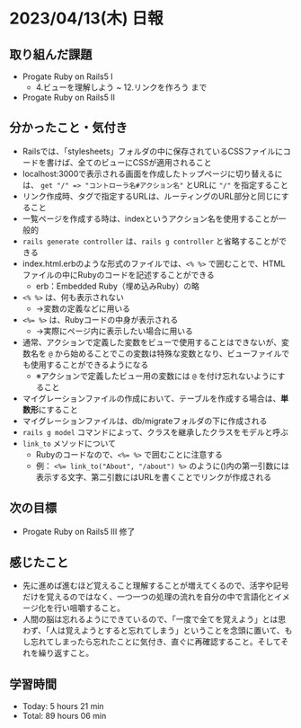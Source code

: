 # 2023/04/13(木) 日報
## 取り組んだ課題
- Progate Ruby on Rails5 Ⅰ
  - 4.ビューを理解しよう ~ 12.リンクを作ろう まで
- Progate Ruby on Rails5 Ⅱ

## 分かったこと・気付き
- Railsでは、「stylesheets」フォルダの中に保存されているCSSファイルにコードを書けば、全てのビューにCSSが適用されること
- localhost:3000で表示される画面を作成したトップページに切り替えるには、 `get "/" => "コントローラ名#アクション名"` とURLに `"/"` を指定すること
- リンク作成時、<a>タグで指定するURLは、ルーティングのURL部分と同じにすること
- 一覧ページを作成する時は、indexというアクション名を使用することが一般的
- `rails generate controller` は、`rails g controller` と省略することができる
- index.html.erbのような形式のファイルでは、`<% %>` で囲むことで、HTMLファイルの中にRubyのコードを記述することができる
  - erb：Embedded Ruby（埋め込みRuby）の略
- `<% %>` は、何も表示されない
  - →変数の定義などに用いる
- `<%= %>` は、Rubyコードの中身が表示される
  - →実際にページ内に表示したい場合に用いる
- 通常、アクションで定義した変数をビューで使用することはできないが、変数名を `@` から始めることでこの変数は特殊な変数となり、ビューファイルでも使用することができるようになる
  - ※アクションで定義したビュー用の変数には `@` を付け忘れないようにすること
- マイグレーションファイルの作成において、テーブルを作成する場合は、**単数形**にすること
- マイグレーションファイルは、db/migrateフォルダの下に作成される
- `rails g model` コマンドによって、クラスを継承したクラスをモデルと呼ぶ
- `link_to` メソッドについて
  - Rubyのコードなので、`<%= %>` で囲むことに注意する
  - 例： `<%= link_to("About", "/about") %>` のように()内の第一引数には表示する文字、第二引数にはURLを書くことでリンクが作成される
 
## 次の目標
- Progate Ruby on Rails5 Ⅲ 修了

## 感じたこと
- 先に進めば進むほど覚えること理解することが増えてくるので、活字や記号だけを覚えるのではなく、一つ一つの処理の流れを自分の中で言語化とイメージ化を行い咀嚼すること。
- 人間の脳は忘れるようにできているので、「一度で全てを覚えよう」とは思わず、「人は覚えようとすると忘れてしまう」ということを念頭に置いて、もし忘れてしまったら忘れたことに気付き、直ぐに再確認すること。そしてそれを繰り返すこと。

## 学習時間
- Today:  5 hours 21 min
- Total: 89 hours 06 min
